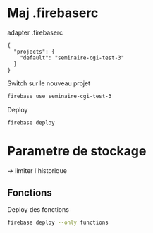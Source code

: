 

# Maj .firebaserc
adapter .firebaserc
```
{
  "projects": {
    "default": "seminaire-cgi-test-3"
  }
}
```

Switch sur le nouveau projet
``` bash
firebase use seminaire-cgi-test-3
```


Deploy
``` bash
firebase deploy
```

# Parametre de stockage
 -> limiter l'historique



## Fonctions

Deploy des fonctions
``` bash
firebase deploy --only functions
```
